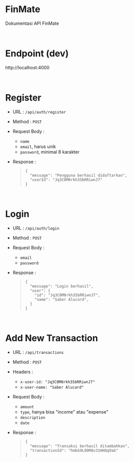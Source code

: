 # FinMate

Dokumentasi API FinMate

<br>

# Endpoint (dev)

http://localhost:4000

<br>

# Register

- URL : ```/api/auth/register```
- Method : ```POST```
- Request Body :

  - ```name```
  - ```email```, harus unik
  - ```password```, minimal 8 karakter

- Response :
  > ```
  > {
  >   "message": "Pengguna berhasil didaftarkan",
  >   "userId": "Jq3C0M0rkh3SbRRiwnJ7"
  > }
  > ```
  
<br>

# Login

- URL : ```/api/auth/login```
- Method : ```POST```
- Request Body :

  - ```email```
  - ```password```

- Response :
  > ```
  > {
  >   "message": "Login berhasil",
  >   "user": {
  >     "id": "Jq3C0M0rkh3SbRRiwnJ7",
  >     "name": "Saber Alucard",
  >   }
  > }
  > ```

<br>

# Add New Transaction

- URL : ```/api/transactions```
- Method : ```POST```
- Headers :

  - ```x-user-id: "Jq3C0M0rkh3SbRRiwnJ7"```
  - ```x-user-name: "Saber Alucard"```

- Request Body :

  - ```amount```
  - ```type```, hanya bisa "income" atau "expense"
  - ```description```
  - ```date```

- Response :
  > ```
  > {
  >   "message": "Transaksi berhasil ditambahkan",
  >   "transactionId": "hmbG9L00M8v31HHQq9aG"
  > }
  > ```

<br>